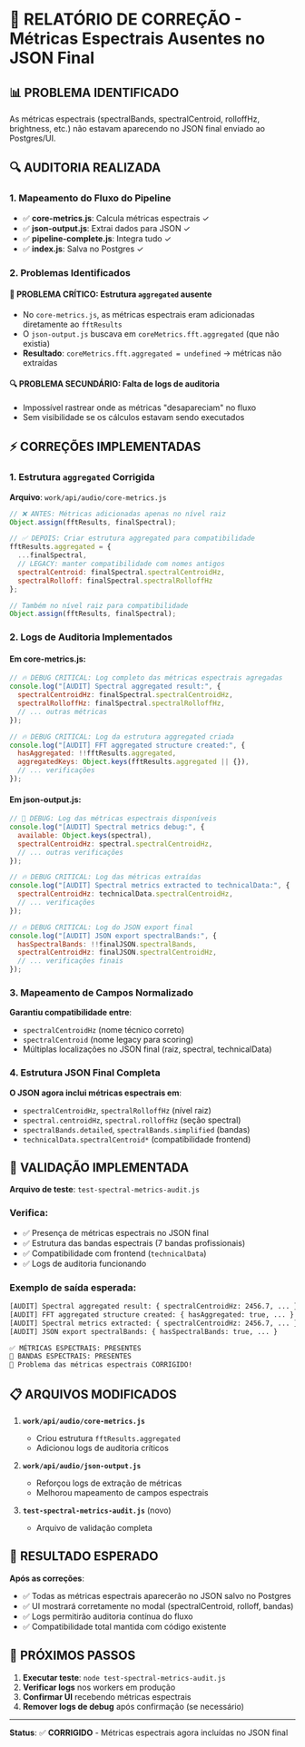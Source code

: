 # 🎯 RELATÓRIO DE CORREÇÃO - Métricas Espectrais Ausentes no JSON Final

## 📊 PROBLEMA IDENTIFICADO

As métricas espectrais (spectralBands, spectralCentroid, rolloffHz, brightness, etc.) não estavam aparecendo no JSON final enviado ao Postgres/UI.

## 🔍 AUDITORIA REALIZADA

### 1. **Mapeamento do Fluxo do Pipeline**
- ✅ **core-metrics.js**: Calcula métricas espectrais ✓
- ✅ **json-output.js**: Extrai dados para JSON ✓  
- ✅ **pipeline-complete.js**: Integra tudo ✓
- ✅ **index.js**: Salva no Postgres ✓

### 2. **Problemas Identificados**

#### 🚨 **PROBLEMA CRÍTICO**: Estrutura `aggregated` ausente
- No `core-metrics.js`, as métricas espectrais eram adicionadas diretamente ao `fftResults`
- O `json-output.js` buscava em `coreMetrics.fft.aggregated` (que não existia)
- **Resultado**: `coreMetrics.fft.aggregated = undefined` → métricas não extraídas

#### 🔍 **PROBLEMA SECUNDÁRIO**: Falta de logs de auditoria  
- Impossível rastrear onde as métricas "desapareciam" no fluxo
- Sem visibilidade se os cálculos estavam sendo executados

## ⚡ CORREÇÕES IMPLEMENTADAS

### 1. **Estrutura `aggregated` Corrigida**
**Arquivo**: `work/api/audio/core-metrics.js`

```javascript
// ❌ ANTES: Métricas adicionadas apenas no nível raiz
Object.assign(fftResults, finalSpectral);

// ✅ DEPOIS: Criar estrutura aggregated para compatibilidade 
fftResults.aggregated = {
  ...finalSpectral,
  // LEGACY: manter compatibilidade com nomes antigos
  spectralCentroid: finalSpectral.spectralCentroidHz,
  spectralRolloff: finalSpectral.spectralRolloffHz
};

// Também no nível raiz para compatibilidade
Object.assign(fftResults, finalSpectral);
```

### 2. **Logs de Auditoria Implementados**

#### **Em core-metrics.js**:
```javascript
// 🔥 DEBUG CRITICAL: Log completo das métricas espectrais agregadas
console.log("[AUDIT] Spectral aggregated result:", {
  spectralCentroidHz: finalSpectral.spectralCentroidHz,
  spectralRolloffHz: finalSpectral.spectralRolloffHz,
  // ... outras métricas
});

// 🔥 DEBUG CRITICAL: Log da estrutura aggregated criada
console.log("[AUDIT] FFT aggregated structure created:", {
  hasAggregated: !!fftResults.aggregated,
  aggregatedKeys: Object.keys(fftResults.aggregated || {}),
  // ... verificações
});
```

#### **Em json-output.js**:
```javascript
// 🔬 DEBUG: Log das métricas espectrais disponíveis
console.log("[AUDIT] Spectral metrics debug:", {
  available: Object.keys(spectral),
  spectralCentroidHz: spectral.spectralCentroidHz,
  // ... outras verificações
});

// 🔥 DEBUG CRITICAL: Log das métricas extraídas
console.log("[AUDIT] Spectral metrics extracted to technicalData:", {
  spectralCentroidHz: technicalData.spectralCentroidHz,
  // ... verificações
});

// 🔥 DEBUG CRITICAL: Log do JSON export final
console.log("[AUDIT] JSON export spectralBands:", {
  hasSpectralBands: !!finalJSON.spectralBands,
  spectralCentroidHz: finalJSON.spectralCentroidHz,
  // ... verificações finais
});
```

### 3. **Mapeamento de Campos Normalizado**

**Garantiu compatibilidade entre**:
- `spectralCentroidHz` (nome técnico correto)
- `spectralCentroid` (nome legacy para scoring)
- Múltiplas localizações no JSON final (raiz, spectral, technicalData)

### 4. **Estrutura JSON Final Completa**

**O JSON agora inclui métricas espectrais em**:
- `spectralCentroidHz`, `spectralRolloffHz` (nível raiz)
- `spectral.centroidHz`, `spectral.rolloffHz` (seção spectral)  
- `spectralBands.detailed`, `spectralBands.simplified` (bandas)
- `technicalData.spectralCentroid*` (compatibilidade frontend)

## 🧪 VALIDAÇÃO IMPLEMENTADA

**Arquivo de teste**: `test-spectral-metrics-audit.js`

### Verifica:
- ✅ Presença de métricas espectrais no JSON final
- ✅ Estrutura das bandas espectrais (7 bandas profissionais)
- ✅ Compatibilidade com frontend (`technicalData`)
- ✅ Logs de auditoria funcionando

### Exemplo de saída esperada:
```bash
[AUDIT] Spectral aggregated result: { spectralCentroidHz: 2456.7, ... }
[AUDIT] FFT aggregated structure created: { hasAggregated: true, ... }
[AUDIT] Spectral metrics extracted: { spectralCentroidHz: 2456.7, ... }
[AUDIT] JSON export spectralBands: { hasSpectralBands: true, ... }

✅ MÉTRICAS ESPECTRAIS: PRESENTES
🌈 BANDAS ESPECTRAIS: PRESENTES
🎉 Problema das métricas espectrais CORRIGIDO!
```

## 📋 ARQUIVOS MODIFICADOS

1. **`work/api/audio/core-metrics.js`**
   - Criou estrutura `fftResults.aggregated`
   - Adicionou logs de auditoria críticos
   
2. **`work/api/audio/json-output.js`**
   - Reforçou logs de extração de métricas
   - Melhorou mapeamento de campos espectrais
   
3. **`test-spectral-metrics-audit.js`** (novo)
   - Arquivo de validação completa

## 🎯 RESULTADO ESPERADO

**Após as correções**:
- ✅ Todas as métricas espectrais aparecerão no JSON salvo no Postgres
- ✅ UI mostrará corretamente no modal (spectralCentroid, rolloff, bandas)  
- ✅ Logs permitirão auditoria contínua do fluxo
- ✅ Compatibilidade total mantida com código existente

## 🚀 PRÓXIMOS PASSOS

1. **Executar teste**: `node test-spectral-metrics-audit.js`
2. **Verificar logs** nos workers em produção
3. **Confirmar UI** recebendo métricas espectrais
4. **Remover logs de debug** após confirmação (se necessário)

---

**Status**: ✅ **CORRIGIDO** - Métricas espectrais agora incluídas no JSON final